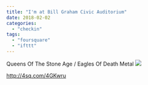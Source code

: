```yaml
---
title: "I'm at Bill Graham Civic Auditorium"
date: 2018-02-02
categories: 
  - "checkin"
tags: 
  - "foursquare"
  - "ifttt"
---
```


Queens Of The Stone Age / Eagles Of Death Metal ![](images/staticmap?center=37.778464331327534,-122.41734610773382&zoom=16&size=710x440&maptype=roadmap&sensor=false&markers=color:red%7C37.778464331327534,-122.41734610773382)  
  
http://4sq.com/4GKwru

